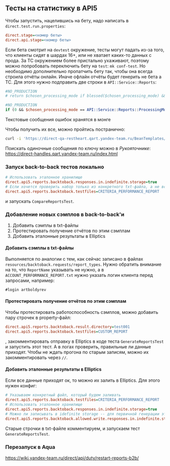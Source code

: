 ## Тесты на статистику в API5

Чтобы запустить, нацелившись на бету, надо написать в `direct.test.run.properties`:

```ini
direct.stage=<номер беты>
direct.api.stage=<номер беты>
```

Если бета смотрит на `devtest` окружение, тесты могут падать из-за того,
что клиенты сидят в шардах 16+, или не хватает каких-то данных с прода.
За ТС окружением более пристально ухаживают, поэтому можно попробовать
переключить бету на `test`: `mk conf-test`.
Но необходимо дополнительно пропатчить бету так, чтобы она всегда строила
отчёты онлайн. Иначе офлайн отчёты будет генерить не бета а ТС.
Для этого нужно подправить две строки в `API::Service::Reports`:
```perl
#NO_PRODUCTION
# return $chosen_processing_mode if blessed($chosen_processing_mode) && $chosen_processing_mode->isa('Direct::Defect');

#NO_PRODUCTION
if (0 && $chosen_processing_mode == API::Service::Reports::ProcessingModeChooser::PROCESSING_MODE_OFFLINE ) {
```

Текстовые сообщения ошибок хранятся в монге

Чтобы получить их все, можно пройтись постранично:

```bash
curl -i 'https://direct-qa-restheart.qart.yandex-team.ru/BeanTemplates/TextResources?pagesize=1000&page=0'
```

Поискать одиночные сообщения по ключу можно в _Рукояточнике_: https://direct-handles.qart.yandex-team.ru/index.html

### Запуск back-to-back тестов локально

```ini
# Использовать эталонное хранилище
direct.api5.reports.backtoback.responses.in.indefinite.storage=true
# Если хочется проверить набор только из конкретного txt-файла, а не всё сразу
direct.api5.reports.backtoback.testfiles=CRITERIA_PERFORMANCE_REPORT
```

и запускать `CompareReportsTest`.

### Добавление новых сэмплов в back-to-back'и

1) Добавить сэмплы в txt-файлы
2) Протестировать получение отчётов по этим сэмплам
3) Добавить эталонные результаты в Elliptics

#### Добавить сэмплы в txt-файлы

Выполняется по аналогии с тем, как сейчас записано в файлах
`resources/backtoback.requests/report_types`. Нужно обратить внимание на то, что
`ReportName` указывать не нужно, а в `ACCOUNT_PERFORMANCE_REPORT.txt` нужно указать
логин клиента перед запросами, например:

 ```
 #login artboldyrev
 ```

#### Протестировать получение отчётов по этим сэмплам

 Чтобы протестировать работоспособность сэмплов, можно добавить пару строчек в property-файл:

 ```ini
direct.api5.reports.backtoback.result.directory=test001
direct.api5.reports.backtoback.testfiles=CUSTOM_REPORT
```

, закомментировать отправку в Elliptics в коде теста `GenerateReportsTest` и
запустить этот тест. А в логах проверить, правильные ли данные приходят. Чтобы не ждать
прогона по старым записям, можно их закомментировать через `//`.

#### Добавить эталонные результаты в Elliptics

Если все данные приходят ок, то можно их залить в Elliptics. Для этого нужен конфиг:

```ini
# Указываем конкретный файл, который будем заливать
direct.api5.reports.backtoback.testfiles=CRITERIA_PERFORMANCE_REPORT
# Использовать эталонное хранилище
direct.api5.reports.backtoback.responses.in.indefinite.storage=true
# Можно ли записывать в idefinite storage -- для первичной генерации эталонов
direct.api5.reports.backtoback.allowed.write.responses.in.indefinite.storage=true
```

Старые строчки в txt-файле комментируем, и запускаем тест `GenerateReportsTest`.

### Перезапуск в Aqua

https://wiki.yandex-team.ru/direct/api/duty/restart-reports-b2b/
